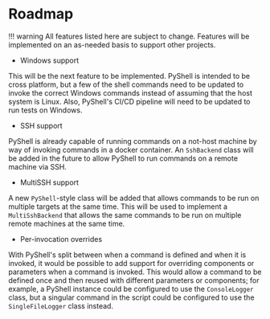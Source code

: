 # Roadmap
!!! warning
    All features listed here are subject to change. Features will be implemented
    on an as-needed basis to support other projects.

* Windows support

This will be the next feature to be implemented. PyShell is intended to be cross
platform, but a few of the shell commands need to be updated to invoke the
correct Windows commands instead of assuming that the host system is Linux.
Also, PyShell's CI/CD pipeline will need to be updated to run tests on Windows.

* SSH support

PyShell is already capable of running commands on a not-host machine by way of
invoking commands in a docker container. An `SshBackend` class will be added in
the future to allow PyShell to run commands on a remote machine via SSH.

* MultiSSH support

A new `PyShell`-style class will be added that allows commands to be run on
multiple targets at the same time. This will be used to implement a
`MultiSshBackend` that allows the same commands to be run on multiple remote
machines at the same time.

* Per-invocation overrides

With PyShell's split between when a command is defined and when it is invoked,
it would be possible to add support for overriding components or parameters when
a command is invoked. This would allow a command to be defined once and then
reused with different parameters or components; for example, a PyShell instance
could be configured to use the `ConsoleLogger` class, but a singular command
in the script could be configured to use the `SingleFileLogger` class instead.
